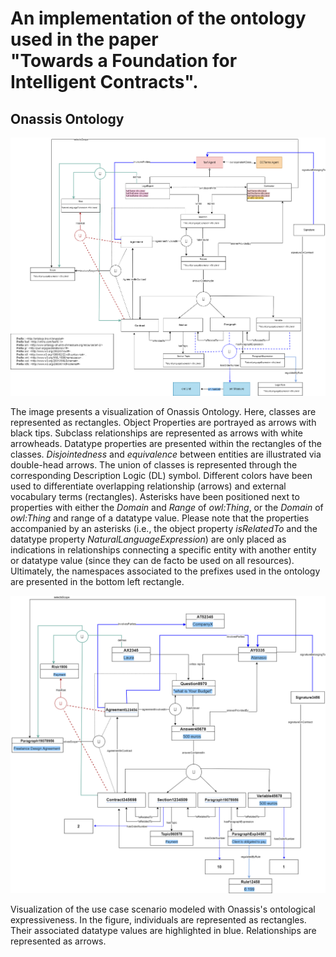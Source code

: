 # An implementation of the ontology used in the paper <br/> "Towards a Foundation for Intelligent Contracts".

## Onassis Ontology 

![alt text](https://github.com/DjAzDeck/Onassis-Ontology/blob/main/img/OnassisComplete.png)

The image presents a visualization of Onassis Ontology. Here, classes are represented as rectangles. Object Properties are portrayed as arrows with black tips. Subclass relationships are represented as arrows with white arrowheads. Datatype properties are presented within the rectangles of the classes. *Disjointedness* and *equivalence* between entities are illustrated via double-head arrows. The union of classes is represented through the corresponding Description Logic (DL) symbol. Different colors have been used to differentiate overlapping relationship (arrows) and external vocabulary terms (rectangles). Asterisks have been positioned next to properties with either the *Domain* and *Range* of *owl:Thing*, or the *Domain* of *owl:Thing* and range of a datatype value. Please note that the properties accompanied by an asterisks (i.e., the object property *isRelatedTo* and the datatype property *NaturalLanguageExpression*) are only placed as indications in relationships connecting a specific entity with another entity or datatype value (since they can de facto be used on all resources). Ultimately, the namespaces associated to the prefixes used in the ontology are presented in the bottom left rectangle.

![alt text](https://github.com/DjAzDeck/Onassis-Ontology/blob/main/img/LegalContractExampleLastVersion.png)

Visualization of the use case scenario modeled with Onassis's ontological expressiveness. In the figure, individuals are represented as rectangles. Their associated datatype values are highlighted in blue. Relationships are represented as arrows.
